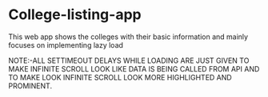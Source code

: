 # College-listing-app
This web app shows the colleges with their basic information and mainly focuses on implementing lazy load

NOTE:-ALL SETTIMEOUT DELAYS WHILE LOADING ARE JUST GIVEN TO MAKE INFINITE SCROLL LOOK LIKE DATA IS BEING CALLED FROM API AND TO MAKE LOOK INFINITE SCROLL LOOK MORE HIGHLIGHTED AND PROMINENT.
